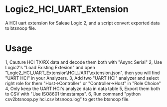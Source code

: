 # Logic2_HCI_UART_Extension
A HCI uart extension for Saleae Logic 2, and a script convert exported data to btsnoop file.

# Usage
1, Cauture HCI TX/RX data and decode them both with "Async Serial"
2, Use Logic2's "Load Existing Extesion" and open "Logic2_HCI_UART_Extension\HCI_UART\extension.json", then you will find "UART HCI" in your Analyzers.
3, Add two "UART HCI" analyzer and select right role for them "Host->Controller" or "Controller->Host" in "Role Choice"
4, Only keep the UART HCI's analyze data in data table
5, Export them both to CSV with "Use ISO8601 timestamps".
6, Run command "python csv2btsnoop.py hci.csv btsnoop.log" to get the btsnoop file.
